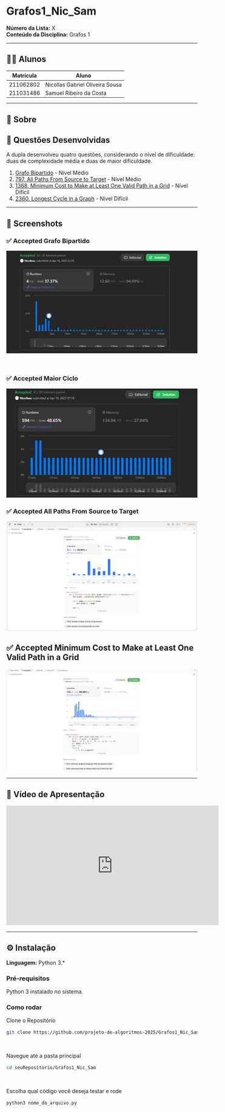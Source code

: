 # Grafos1_Nic_Sam

**Número da Lista:** X  
**Conteúdo da Disciplina:** Grafos 1

---

## 👨‍🎓 Alunos

| Matrícula   | Aluno                                               |
|-------------|-----------------------------------------------------|
| 211062802   | Nicollas Gabriel Oliveira Sousa                   |
| 211031486   | Samuel Ribeiro da Costa                |

---

## 📌 Sobre

## 🧠 Questões Desenvolvidas

A dupla desenvolveu quatro questões, considerando o nível de dificuldade: duas de complexidade média e duas de maior dificuldade.

1. [Grafo Bipartido](https://leetcode.com/problems/is-graph-bipartite/description/) - Nível Médio
2. [797. All Paths From Source to Target](https://leetcode.com/problems/all-paths-from-source-to-target/?envType=problem-list-v2&envId=graph) - Nível Médio
3. [1368. Minimum Cost to Make at Least One Valid Path in a Grid](https://leetcode.com/problems/minimum-cost-to-make-at-least-one-valid-path-in-a-grid/description/?envType=problem-list-v2&envId=graph) - Nível Difícil
4. [2360. Longest Cycle in a Graph](https://leetcode.com/problems/longest-cycle-in-a-graph/description/) - Nível Difícil


---

## 📸 Screenshots

### ✅ Accepted Grafo Bipartido 

![Grafo Bipartido](imagens/bipartido.png)

<br>

### ✅ Accepted Maior Ciclo

![Grafo Bipartido ](imagens/maior_ciclo.jpg)

### ✅ Accepted All Paths From Source to Target 

![Grafo Bipartido ](imagens/797.png)

## ✅ Accepted Minimum Cost to Make at Least One Valid Path in a Grid 

![Grafo Bipartido ](imagens/2.png)

---


## 🎥 Vídeo de Apresentação

<iframe width="560" height="315" src="https://www.youtube.com/embed/eVwhXkchyhM?si=HuzoJLb-MvQSMswB" title="YouTube video player" frameborder="0" allow="accelerometer; autoplay; clipboard-write; encrypted-media; gyroscope; picture-in-picture; web-share" referrerpolicy="strict-origin-when-cross-origin" allowfullscreen></iframe>

---
## ⚙️ Instalação

**Linguagem:** Python 3.*


### Pré-requisitos

Python 3 instalado no sistema. 

### Como rodar

Clone o Repositório
```bash
git clone https://github.com/projeto-de-algoritmos-2025/Grafos1_Nic_Sam.git
```
<br>

Navegue até a pasta principal
```bash
cd seuRepositorio/Grafos1_Nic_Sam
```
<br>

Escolha qual código você deseja testar e rode
```bash
python3 nome_do_arquivo.py
```



